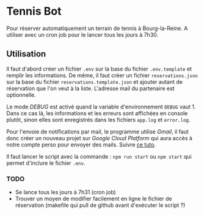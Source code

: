 # Tennis Bot

Pour réserver automatiquement un terrain de tennis à Bourg-la-Reine.
A utiliser avec un cron job pour le lancer tous les jours à 7h30.

## Utilisation

Il faut d'abord créer un fichier `.env` sur la base du fichier `.env.template` et remplir les informations. 
De même, il faut créer un fichier `reservations.json` sur la base du fichier `reservations.template.json` et ajouter autant de réservation que l'on veut à la liste. L'adresse mail du partenaire est optionnelle.

Le mode _DEBUG_ est activé quand la variable d'environnement `DEBUG` vaut 1. Dans ce cas là, les informations et les erreurs sont affichées en console plutôt, sinon elles sont enregistrés dans les fichiers `app.log` et `error.log`.

Pour l'envoie de notifications par mail, le programme utilise _Gmail_, il faut donc créer un nouveau projet sur _Google Cloud Platform_ qui aura accès à notre compte perso pour envoyer des mails. Suivre [ce tuto](https://www.freecodecamp.org/news/use-nodemailer-to-send-emails-from-your-node-js-server/).

Il faut lancer le script avec la commande : `npm run start` ou `npm start` qui permet d'inclure le fichier `.env`.

### TODO

- Se lance tous les jours à 7h31 (cron job)
- Trouver un moyen de modifier facilement en ligne le fichier de réservation (makefile qui pull de github avant d'exécuter le script ?)